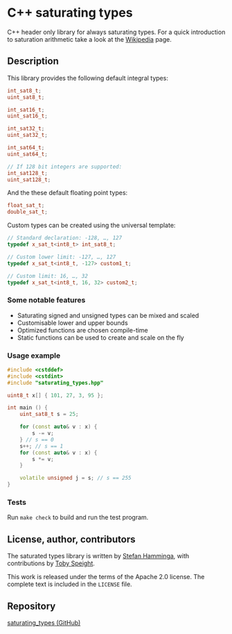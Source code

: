 # C++ saturating types
C++ header only library for always saturating types.
For a quick introduction to saturation arithmetic take a look at the [Wikipedia](https://en.wikipedia.org/wiki/Saturation_arithmetic) page.



## Description

This library provides the following default integral types:

```c++
int_sat8_t;
uint_sat8_t;

int_sat16_t;
uint_sat16_t;

int_sat32_t;
uint_sat32_t;

int_sat64_t;
uint_sat64_t;

// If 128 bit integers are supported:
int_sat128_t;
uint_sat128_t;
```

And the these default floating point types:

```c++
float_sat_t;
double_sat_t;
```

Custom types can be created using the universal template:

```c++
// Standard declaration: -128, …, 127
typedef x_sat_t<int8_t> int_sat8_t;

// Custom lower limit: -127, …, 127
typedef x_sat_t<int8_t, -127> custom1_t;

// Custom limit: 16, …, 32
typedef x_sat_t<int8_t, 16, 32> custom2_t;
```

### Some notable features

- Saturating signed and unsigned types can be mixed and scaled
- Customisable lower and upper bounds
- Optimized functions are chosen compile-time
- Static functions can be used to create and scale on the fly

### Usage example

```c++
#include <cstddef>
#include <cstdint>
#include "saturating_types.hpp"

uint8_t x[] { 101, 27, 3, 95 };

int main () {
    uint_sat8_t s = 25;

    for (const auto& v : x) {
        s -= v;
    } // s == 0
    s++; // s == 1
    for (const auto& v : x) {
        s *= v;
    }

    volatile unsigned j = s; // s == 255
}
```

### Tests

Run `make check` to build and run the test program.

## License, author, contributors

The saturated types library is written by [Stefan Hamminga](stefan@prjct.net), with contributions by [Toby Speight](https://codereview.stackexchange.com/questions/179172/c17-saturating-integer-arithmetic-type-library).

This work is released under the terms of the Apache 2.0 license. The complete text is included in the `LICENSE` file.

## Repository

[saturating_types (GitHub)](https://github.com/StefanHamminga/saturating_types)
